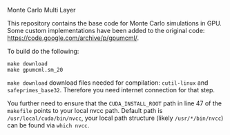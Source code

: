 Monte Carlo Multi Layer

This repository contains the base code for Monte Carlo simulations in GPU. Some custom implementations have been added 
to the original code: https://code.google.com/archive/p/gpumcml/.

To build do the following:

```lang=bash
make download
make gpumcml.sm_20
```

`make download` download files needed for compilation: `cutil-linux` and `safeprimes_base32`.
Therefore you need internet connection for that step.

You further need to ensure that the `CUDA_INSTALL_ROOT` path in line 47 of the `makefile` points to your local nvcc path.
Default path is `/usr/local/cuda/bin/nvcc`, your local path structure (likely `/usr/*/bin/nvcc`) can be found via `which nvcc`.
